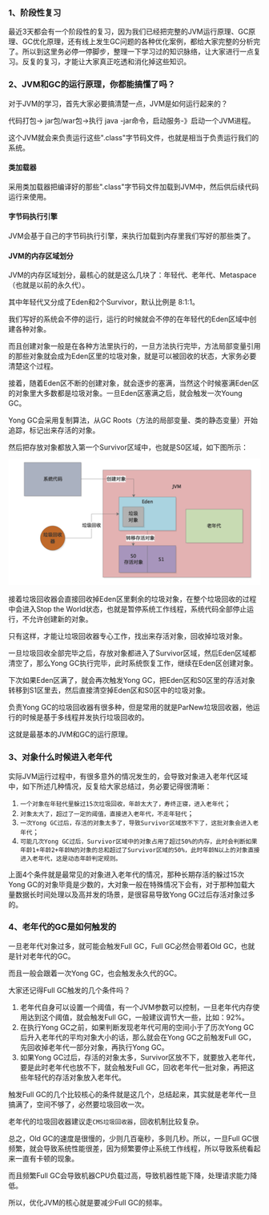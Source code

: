 ### 1、阶段性复习

最近3天都会有一个阶段性的复习，因为我们已经把完整的JVM运行原理、GC原理、GC优化原理，还有线上发生GC问题的各种优化案例，都给大家完整的分析完了。所以到这里务必停一停脚步，整理一下学习过的知识脉络，让大家进行一点复习。反复的复习，才能让大家真正吃透和消化掉这些知识。

### 2、JVM和GC的运行原理，你都能搞懂了吗？

对于JVM的学习，首先大家必要搞清楚一点，JVM是如何运行起来的？

代码打包-> jar包/war包->执行 java -jar命令，启动服务-》启动一个JVM进程。

这个JVM就会来负责运行这些".class"字节码文件，也就是相当于负责运行我们的系统。

#### 类加载器

采用类加载器把编译好的那些".class"字节码文件加载到JVM中，然后供后续代码运行来使用。

#### 字节码执行引擎

JVM会基于自己的字节码执行引擎，来执行加载到内存里我们写好的那些类了。

#### JVM的内存区域划分

JVM的内存区域划分，最核心的就是这么几块了：年轻代、老年代、Metaspace（也就是以前的永久代）。

其中年轻代又分成了Eden和2个Survivor，默认比例是 8:1:1。

我们写好的系统会不停的运行，运行的时候就会不停的在年轻代的Eden区域中创建各种对象。

而且创建对象一般是在各种方法里执行的，一旦方法执行完毕，方法局部变量引用的那些对象就会成为Eden区里的垃圾对象，就是可以被回收的状态，大家务必要清楚这个过程。

接着，随着Eden区不断的创建对象，就会逐步的塞满，当然这个时候塞满Eden区的对象里大多数都是垃圾对象。一旦Eden区塞满之后，就会触发一次Young GC。

Yong GC会采用复制算法，从GC Roots（方法的局部变量、类的静态变量）开始追踪，标记出来存活的对象。

然后把存放对象都放入第一个Survivor区域中，也就是S0区域，如下图所示：

<img src="066、阶段性复习：JVM运行原理和GC原理你真的搞懂了吗？.assets/image-20210621165514089.png" alt="image-20210621165514089" style="zoom:50%;" />

接着垃圾回收器会直接回收掉Eden区里剩余的垃圾对象，在整个垃圾回收的过程中会进入Stop the World状态，也就是暂停系统工作线程，系统代码全部停止运行，不允许创建新的对象。

只有这样，才能让垃圾回收器专心工作，找出来存活对象，回收掉垃圾对象。

一旦垃圾回收全部完毕之后，存放对象都进入了Survivor区域，然后Eden区域都清空了，那么Yong GC执行完毕，此时系统恢复工作，继续在Eden区创建对象。



下次如果Eden区满了，就会再次触发Yong GC，把Eden区和S0区里的存活对象转移到S1区里去，然后直接清空掉Eden区和S0区中的垃圾对象。



负责Yong GC的垃圾回收器有很多种，但是常用的就是ParNew垃圾回收器，他运行的时候是基于多线程并发执行垃圾回收的。

这就是最基本的JVM和GC的运行原理。

### 3、对象什么时候进入老年代

实际JVM运行过程中，有很多意外的情况发生的，会导致对象进入老年代区域中，如下所述几种情况，反复给大家总结过，务必要记得很清晰：

1. `一个对象在年轻代里躲过15次垃圾回收，年龄太大了，寿终正寝，进入老年代`；
2. `对象太大了，超过了一定的阈值，直接进入老年代，不走年轻代`；
3. `一次Yong GC过后，存活的对象太多了，导致Survivor区域放不下了，这批对象会进入老年代`；
4. `可能几次Yong GC过后，Survivor区域中的对象占用了超过50%的内存，此时会判断如果年龄1+年龄2+年龄N的对象的总和超过了Survivor区域的50%，此时年龄N以上的对象直接进入老年代，这是动态年龄判定规则。`

上面4个条件就是最常见的对象进入老年代的情况，那种长期存活的躲过15次Yong GC的对象毕竟是少数的，大对象一般在特殊情况下会有，对于那种加载大量数据长时间处理以及高并发的场景，是很容易导致Yong GC过后存活对象过多的。

### 4、老年代的GC是如何触发的

一旦老年代对象过多，就可能会触发Full GC，Full GC必然会带着Old GC，也就是针对老年代的GC。

而且一般会跟着一次Yong GC，也会触发永久代的GC。

大家还记得Full GC触发的几个条件吗？

1. 老年代自身可以设置一个阈值，有一个JVM参数可以控制，一旦老年代内存使用达到这个阈值，就会触发Full GC，一般建议调节大一些，比如：92%。
2. 在执行Yong GC之前，如果判断发现老年代可用的空间小于了历次Yong GC后升入老年代的平均对象大小的话，那么就会在Yong GC之前触发Full GC，先回收掉老年代一部分对象，再执行Yong GC。
3. 如果Yong GC过后，存活的对象太多，Survivor区放不下，就要放入老年代，要是此时老年代也放不下，就会触发Full GC，回收老年代一批对象，再把这些年轻代的存活对象放入老年代。

触发Full GC的几个比较核心的条件就是这几个，总结起来，其实就是老年代一旦搞满了，空间不够了，必然要垃圾回收一次。

老年代的垃圾回收器建议走`CMS垃圾回收器`，回收机制比较复杂。

总之，Old GC的速度是很慢的，少则几百毫秒，多则几秒。所以，一旦Full GC很频繁，就会导致系统性能很差，因为频繁要停止系统工作线程，所以导致系统看起来一直有卡顿的现象。

而且频繁Full GC会导致机器CPU负载过高，导致机器性能下降，处理请求能力降低。

所以，优化JVM的核心就是要减少Full GC的频率。

